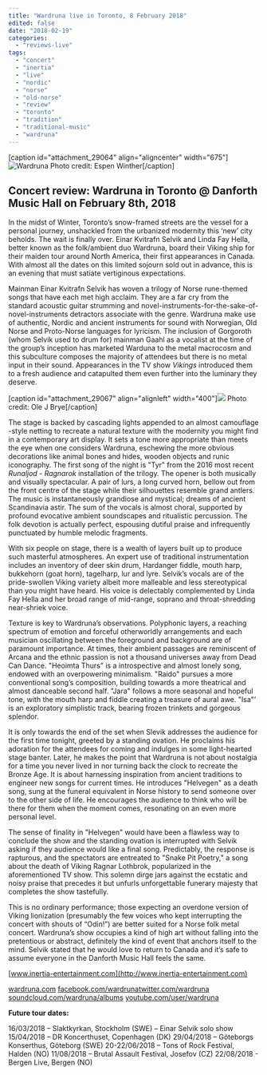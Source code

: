 ```yaml
---
title: "Wardruna live in Toronto, 8 February 2018"
edited: false
date: "2018-02-19"
categories:
  - "reviews-live"
tags:
  - "concert"
  - "inertia"
  - "live"
  - "nordic"
  - "norse"
  - "old-norse"
  - "review"
  - "toronto"
  - "tradition"
  - "traditional-music"
  - "wardruna"
---
```


\[caption id="attachment\_29064" align="aligncenter" width="675"\]![Wardruna](https://hellbound.ca/wp-content/uploads/2018/02/22981-wardruna_2016_espen_winther_01_bw.jpg) Photo credit: Espen Winther\[/caption\]

## Concert review: Wardruna in Toronto @ Danforth Music Hall on February 8th, 2018

In the midst of Winter, Toronto’s snow-framed streets are the vessel for a personal journey, unshackled from the urbanized modernity this ‘new’ city beholds. The wait is finally over. Einar Kvitrafn Selvik and Linda Fay Hella, better known as the folk/ambient duo Wardruna, board their Viking ship for their maiden tour around North America, their first appearances in Canada. With almost all the dates on this limited sojourn sold out in advance, this is an evening that must satiate vertiginous expectations.

Mainman Einar Kvitrafn Selvik has woven a trilogy of Norse rune-themed songs that have each met high acclaim. They are a far cry from the standard acoustic guitar strumming and novel-instruments-for-the-sake-of-novel-instruments detractors associate with the genre. Wardruna make use of authentic, Nordic and ancient instruments for sound with Norwegian, Old Norse and Proto-Norse languages for lyricism. The inclusion of Gorgoroth (whom Selvik used to drum for) mainman Gaahl as a vocalist at the time of the group’s inception has marketed Warduna to the metal macrocosm and this subculture composes the majority of attendees but there is no metal input in their sound. Appearances in the TV show _Vikings_ introduced them to a fresh audience and catapulted them even further into the luminary they deserve.

\[caption id="attachment\_29067" align="alignleft" width="400"\]![](https://hellbound.ca/wp-content/uploads/2018/02/22982-wardruna_2016_ole_j_brye_01_bw.jpg) Photo credit: Ole J Brye\[/caption\]

The stage is backed by cascading lights appended to an almost camouflage -style netting to recreate a natural texture with the modernity you might find in a contemporary art display. It sets a tone more appropriate than meets the eye when one considers Wardruna, eschewing the more obvious decorations like animal bones and hides, wooden objects and runic iconography. The first song of the night is "Tyr" from the 2016 most recent _Runaljod - Ragnarok_ installation of the trilogy. The opener is both musically and visually spectacular. A pair of lurs, a long curved horn, bellow out from the front centre of the stage while their silhouettes resemble grand antlers. The music is instantaneously grandiose and mystical; dreams of ancient Scandinavia astir. The sum of the vocals is almost choral, supported by profound evocative ambient soundscapes and ritualistic percussion. The folk devotion is actually perfect, espousing dutiful praise and infrequently punctuated by humble melodic fragments.

With six people on stage, there is a wealth of layers built up to produce such masterful atmospheres. An expert use of traditional instrumentation includes an inventory of deer skin drum, Hardanger fiddle, mouth harp, bukkehorn (goat horn), tagelharp, lur and lyre. Selvik’s vocals are of the pride-swollen Viking variety albeit more malleable and less stereotypical than you might have heard. His voice is delectably complemented by Linda Fay Hella and her broad range of mid-range, soprano and throat-shredding near-shriek voice.

Texture is key to Wardruna’s observations. Polyphonic layers, a reaching spectrum of emotion and forceful otherworldly arrangements and each musician oscillating between the foreground and background are of paramount importance. At times, their ambient passages are reminiscent of Arcana and the ethnic passion is not a thousand universes away from Dead Can Dance. "Heoimta Thurs" is a introspective and almost lonely song, endowed with an overpowering minimalism. "Raido" pursues a more conventional song’s composition, building towards a more theatrical and almost danceable second half. "Jara" follows a more seasonal and hopeful tone, with the mouth harp and fiddle creating a treasure of aural awe. "Isa"’ is an exploratory simplistic track, bearing frozen trinkets and gorgeous splendor.

It is only towards the end of the set when Slevik addresses the audience for the first time tonight, greeted by a standing ovation. He proclaims his adoration for the attendees for coming and indulges in some light-hearted stage banter. Later, he makes the point that Wardruna is not about nostalgia for a time you never lived in nor turning back the clock to recreate the Bronze Age. It is about harnessing inspiration from ancient traditions to engineer new songs for current times. He introduces "Helvegen" as a death song, sung at the funeral equivalent in Norse history to send someone over to the other side of life. He encourages the audience to think who will be there for them when the moment comes, resonating on an even more personal level.

The sense of finality in "Helvegen" would have been a flawless way to conclude the show and the standing ovation is interrupted with Selvik asking if they audience would like a final song. Predictably, the response is rapturous, and the spectators are entreated to "Snake Pit Poetry," a song about the death of Viking Ragnar Lothbrok, popularized in the aforementioned TV show. This solemn dirge jars against the ecstatic and noisy praise that precedes it but unfurls unforgettable funerary majesty that completes the show tastefully.

This is no ordinary performance; those expecting an overdone version of Viking lionization (presumably the few voices who kept interrupting the concert with shouts of “Odin!”) are better suited for a Norse folk metal concert. Wardruna’s show occupies a kind of high art without falling into the pretentious or abstract, definitely the kind of event that anchors itself to the mind. Selvik stated that he would love to return to Canada and it’s safe to assume everyone in the Danforth Music Hall feels the same.

[www.inertia-entertainment.com](http://www.inertia-entertainment.com)

[wardruna.com](http://wardruna.com/) [facebook.com/wardruna](https://www.facebook.com/wardruna)[twitter.com/wardruna](https://twitter.com/wardruna) [soundcloud.com/wardruna/albums](https://soundcloud.com/wardruna/albums) [youtube.com/user/wardruna](https://www.youtube.com/user/wardruna)

**Future tour dates:**

16/03/2018 – Slaktkyrkan, Stockholm (SWE) – Einar Selvik solo show 15/04/2018 – DR Koncerthuset, Copenhagen (DK) 29/04/2018 – Göteborgs Konserthus, Göteborg (SWE) 20-22/06/2018 – Tons of Rock Festival, Halden (NO) 11/08/2018 – Brutal Assault Festival, Josefov (CZ) 22/08/2018 - Bergen Live, Bergen (NO)
